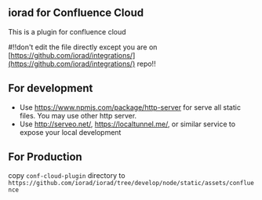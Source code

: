 ## iorad for Confluence Cloud

This is a plugin for confluence cloud

#!!don't edit the file directly except you are on [https://github.com/iorad/integrations/](https://github.com/iorad/integrations/) repo!!

For development
---------------

- Use https://www.npmjs.com/package/http-server for serve all static files. You may use other http server.
- Use http://serveo.net/, https://localtunnel.me/, or similar service to expose your local development

For Production
---------------
 copy `conf-cloud-plugin` directory to `https://github.com/iorad/iorad/tree/develop/node/static/assets/confluence`
